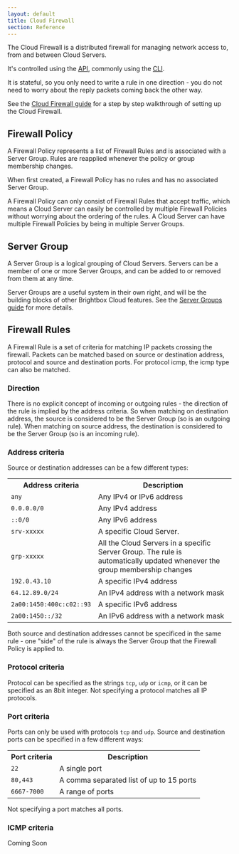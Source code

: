 ```yaml
---
layout: default
title: Cloud Firewall
section: Reference
---
```


The Cloud Firewall is a distributed firewall for managing network access to, from and between Cloud Servers.

It's controlled using the [API](/reference/api/), commonly using the [CLI](/reference/cli/).

It is stateful, so you only need to write a rule in one direction - you do not need to worry about the reply packets coming back the other way.

See the [Cloud Firewall guide](/guides/cli/firewall/) for a step by step walkthrough of setting up the Cloud Firewall.

## Firewall Policy

A Firewall Policy represents a list of Firewall Rules and is associated with a Server Group.  Rules are reapplied whenever the policy or group membership changes.

When first created, a Firewall Policy has no rules and has no associated Server Group.

A Firewall Policy can only consist of Firewall Rules that accept traffic, which means a Cloud Server can easily be controlled by multiple Firewall Policies without worrying about the ordering of the rules.  A Cloud Server can have multiple Firewall Policies by being in multiple Server Groups.

## Server Group

A Server Group is a logical grouping of Cloud Servers. Servers can be a member of one or more Server Groups, and can be added to or removed from them at any time.

Server Groups are a useful system in their own right, and will be the building blocks of other Brightbox Cloud features.  See the [Server Groups guide](/guides/cli/server-groups/) for more details.

## Firewall Rules

A Firewall Rule is a set of criteria for matching IP packets crossing the firewall.  Packets can be matched based on source or destination address, protocol and source and destination ports. For protocol icmp, the icmp type can also be matched.

### Direction

There is no explicit concept of incoming or outgoing rules - the direction of the rule is implied by the address criteria.  So when matching on destination address, the source is considered to be the Server Group (so is an outgoing rule).  When matching on source address, the destination is considered to be the Server Group (so is an incoming rule).

### Address criteria

Source or destination addresses can be a few different types:

<table>
<tr>
<th>Address criteria</th><th>Description</th>
</tr>
<tr><td><code>any</code></td><td>Any IPv4 or IPv6 address</td></tr>
<tr><td><code>0.0.0.0/0</code></td><td>Any IPv4 address</td></tr>
<tr><td><code>::0/0</code></td><td>Any IPv6 address</td></tr>
<tr><td><code>srv-xxxxx</code></td><td>A specific Cloud Server.</td></tr>
<tr><td><code>grp-xxxxx</code></td><td>All the Cloud Servers in a specific Server Group. The rule is automatically updated whenever the group membership changes</td></tr>
<tr><td><code>192.0.43.10</code></td><td>A specific IPv4 address</td></tr>
<tr><td><code>64.12.89.0/24</code></td><td>An IPv4 address with a network mask</td></tr>
<tr><td><code>2a00:1450:400c:c02::93</code></td><td>A specific IPv6 address</td></tr>
<tr><td><code>2a00:1450::/32</code></td><td>An IPv6 address with a network mask</td></tr>
</table>

Both source and destination addresses cannot be specificed in the same rule - one "side" of the rule is always the Server Group that the Firewall Policy is applied to.

### Protocol criteria

Protocol can be specified as the strings `tcp`, `udp` or `icmp`, or it can be specified as an 8bit integer.  Not specifying a protocol matches all IP protocols.

### Port criteria

Ports can only be used with protocols `tcp` and `udp`.  Source and destination ports can be specified in a few different ways:

<table>
<tr>
<th>Port criteria</th><th>Description</th>
</tr>
<tr><td><code>22</code></td><td>A single port</td></tr>
<tr><td><code>80,443</code></td><td>A comma separated list of up to 15 ports</td></tr>
<tr><td><code>6667-7000</code></td><td>A range of ports</td></tr>
</table>

Not specifying a port matches all ports.

### ICMP criteria

Coming Soon